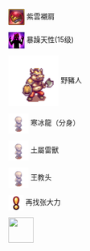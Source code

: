
<a href="http://helper/item/62596"><img src="/empire/image/item/127_4.png" width="32" height="32" style="vertical-align: middle;"/></a> <span>紫雲襯肩</span><br/>

<a href="http://helper/skill/53345"><img src="/empire/image/skill/74_3.png" width="32" height="32" style="vertical-align: middle;"/></a> <span>暴躁天性(15级)</span><br/>

<a href="http://helper/monster/49183"><img src="/empire/image/monster/5001.png" width="100" height="100" style="vertical-align: middle;"/></a> <span>野豬人</span><br/>

<a href="http://helper/monster/51341"><img src="/empire/image/monster/5000.png" width="40" height="40" style="vertical-align: middle;"/></a> <span>寒冰龍（分身）</span><br/>

<a href="http://helper/monster/51352"><img src="/empire/image/monster/5000.png" width="40" height="40" style="vertical-align: middle;"/></a> <span>土屬雷獸</span><br/>

<a href="http://helper/npc/9989636"><img src="/empire/image/monster/5000.png" width="40" height="40" style="vertical-align: middle;"/></a> <span>王教头</span><br/>

<a href="http://helper/task/54165"><img src="/empire/image/task/mark.png" width="30" height="30" style="vertical-align: middle;"/></a> <span>再找张大力</span><br/>


<a href="http://helper/task/12310">
    <img src="/starbucks.jpg" width="50" height="50">
</a>



